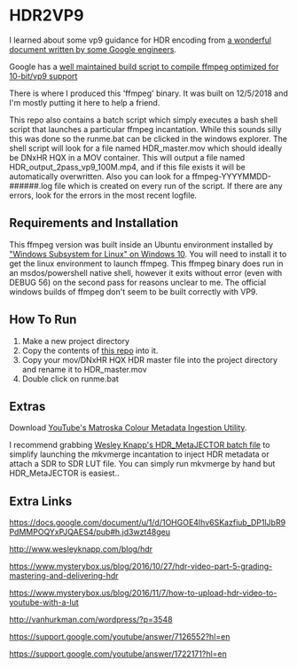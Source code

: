 # HDR2VP9

I learned about some vp9 guidance for HDR encoding from [a wonderful document written by some Google engineers](https://developers.google.com/media/vp9/hdr-encoding/).

Google has a [well maintained build script to compile ffmpeg optimized for 10-bit/vp9 support](https://github.com/id3as/ffmpeg-libvpx-HDR-static)

There is where I produced this 'ffmpeg' binary.  It was built on 12/5/2018 and I'm mostly putting it here to help a friend.

This repo also contains a batch script which simply executes a bash shell script that launches a particular ffmpeg incantation.  While this sounds silly this was done so the runme.bat can be clicked in the windows explorer.  The shell script will look for a file named HDR_master.mov which should ideally be DNxHR HQX in a MOV container.  This will output a file named HDR_output_2pass_vp9_100M.mp4, and if this file exists it will be automatically overwritten.  Also you can look for a ffmpeg-YYYYMMDD-######.log file which is created on every run of the script.  If there are any errors, look for the errors in the most recent logfile.

## Requirements and Installation

This ffmpeg version was built inside an Ubuntu environment installed by ["Windows Subsystem for Linux" on Windows 10](https://docs.microsoft.com/en-us/windows/wsl/install-win10).  You will need to install it to get the linux environment to launch ffmpeg.  This ffmpeg binary does run in an msdos/powershell native shell, however it exits without error (even with DEBUG 56) on the second pass for reasons unclear to me.  The official windows builds of ffmpeg don't seem to be built correctly with VP9.

## How To Run

1. Make a new project directory
2. Copy the contents of [this repo](https://github.com/igarrison/HDR2VP9/archive/master.zip) into it.
3. Copy your mov/DNxHR HQX HDR master file into the project directory and rename it to HDR_master.mov
4. Double click on runme.bat

## Extras

Download [YouTube's Matroska Colour Metadata Ingestion Utility](https://github.com/YouTubeHDR/hdr_metadata).

I recommend grabbing [Wesley Knapp's HDR_MetaJECTOR batch file](http://www.wesleyknapp.com/s/Wesley_Knapp-HDR_Tools_v3.zip) to simplify launching the mkvmerge incantation to inject HDR metadata or attach a SDR to SDR LUT file.  You can simply run mkvmerge by hand but HDR_MetaJECTOR is easiest..

## Extra Links

https://docs.google.com/document/u/1/d/1OHGOE4Ihv6SKazfiub_DP1lJbR9PdMMPOQYxPJQAES4/pub#h.jd3wzt48geu

http://www.wesleyknapp.com/blog/hdr

https://www.mysterybox.us/blog/2016/10/27/hdr-video-part-5-grading-mastering-and-delivering-hdr

https://www.mysterybox.us/blog/2016/11/7/how-to-upload-hdr-video-to-youtube-with-a-lut

http://vanhurkman.com/wordpress/?p=3548

https://support.google.com/youtube/answer/7126552?hl=en

https://support.google.com/youtube/answer/1722171?hl=en


